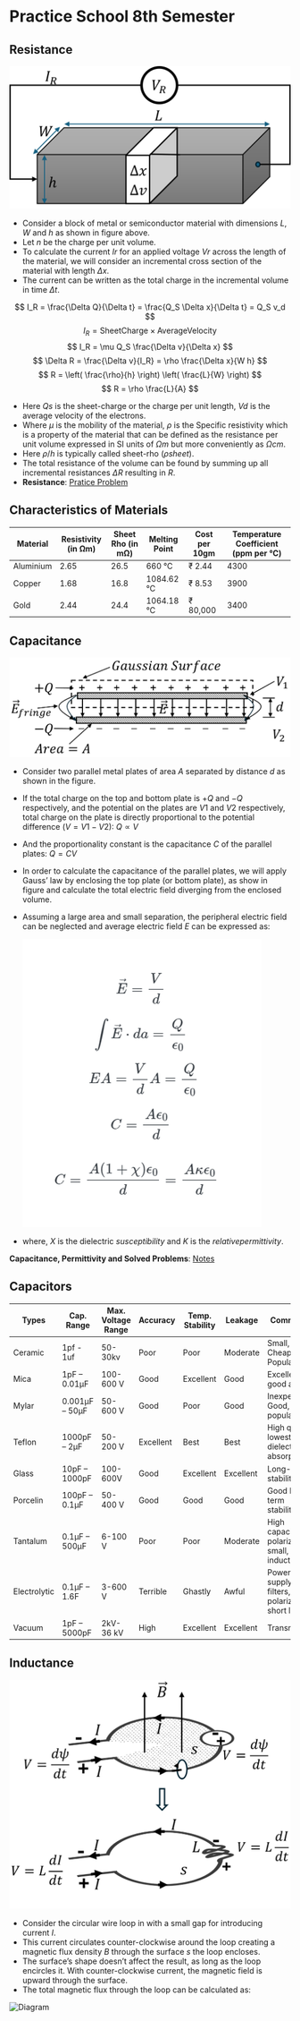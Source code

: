 # Practice School 8th Semester

## Resistance 

![Diagram](docs/1.png)

- Consider a block of metal or semiconductor material with dimensions $L$, $W$ and $h$ as shown in figure above.
- Let $n$ be the charge per unit volume.
- To calculate the current $Ir$ for an applied voltage $Vr$ across the length of the material, we will consider an incremental cross section of the material with length $Δx$.
- The current can be written as the total charge in the incremental volume in time $Δt$.

$$ I_R = \frac{\Delta Q}{\Delta t} = \frac{Q_S \Delta x}{\Delta t} = Q_S v_d $$
$$ I_R = \text{SheetCharge} \times \text{AverageVelocity} $$
$$ I_R = \mu Q_S \frac{\Delta v}{\Delta x} $$
$$ \Delta R = \frac{\Delta v}{I_R} = \rho \frac{\Delta x}{W h} $$
$$ R = \left( \frac{\rho}{h} \right) \left( \frac{L}{W} \right) $$
$$ R = \rho \frac{L}{A} $$

- Here $Qs$ is the sheet-charge or the charge per unit length, $Vd$ is the average velocity of the electrons.
- Where $μ$ is the mobility of the material, $ρ$ is the Specific resistivity which is a property of the material that can be defined as the resistance per unit volume expressed in SI units of $Ωm$ but more conveniently as $Ωcm$.
- Here $ρ/h$ is typically called sheet-rho ($ρsheet$).
- The total resistance of the volume can be found by summing up all incremental resistances $ΔR$ resulting in $R$.
- **Resistance**: [Pratice Problem](https://www.dropbox.com/scl/fi/akw1igk4q6rrtgzgmkp31/Hw-Qsn-1.pdf?rlkey=te8vz28qz29p8hrgksnzqi85p&st=g9kje02g&dl=0)

## Characteristics of Materials

| Material  | Resistivity (in &#8486;m) | Sheet Rho (in m&#8486;) | Melting Point | Cost per 10gm | Temperature Coefficient (ppm per &#8451;) |
| - | - | - | - | - | - |
| Aluminium  | 2.65 | 26.5 | 660 &#8451; | &#8377; 2.44 | 4300 |
| Copper  | 1.68 | 16.8 | 1084.62 &#8451; | &#8377; 8.53 | 3900 |
| Gold  | 2.44 | 24.4 | 1064.18 &#8451; | &#8377; 80,000 | 3400 |

## Capacitance
  
![Diagram](docs/2.png)

- Consider two parallel metal plates of area $A$ separated by distance $d$ as shown in the figure.
- If the total charge on the top and bottom plate is $+Q$ and $-Q$ respectively, and the potential on the plates are $V1$ and $V2$ respectively, total charge on the plate is directly proportional to the potential difference ($V = V1 - V2$):  $Q ∝ V$
- And the proportionality constant is the capacitance $C$ of the parallel plates: $Q = CV$
- In order to calculate the capacitance of the parallel plates, we will apply Gauss’ law by enclosing the top plate (or bottom plate), as show in figure and calculate the total electric field diverging from the enclosed volume.
- Assuming a large area and small separation, the peripheral electric field can be neglected and average electric field $E$ can be expressed as:
  
  ![Diagram](docs/Capture1.PNG)
  
- where, $X$ is the dielectric $susceptibility$ and $K$ is the $relative permittivity$.

**Capacitance, Permittivity and Solved Problems**: [Notes](https://www.dropbox.com/scl/fi/muitikoxgb389i8jmdgjk/Day-2.pdf?rlkey=tubkt8k9z9znosoi1mq91v44r&st=875cu8h6&dl=0)

## Capacitors

| Types  | Cap. Range | Max. Voltage Range | Accuracy | Temp. Stability | Leakage | Comments |
| - | - | - | - | - | - | - |
| Ceramic | 1pf - 1uf | 50-30kv | Poor | Poor | Moderate | Small, Cheap, Most Popular |
| Mica | 1pF – 0.01µF | 100-600 V | Good | Excellent| Good | Excellent, good at RF | 
| Mylar | 0.001µF – 50μF | 50-600 V | Good | Poor | Good | Inexpensive, Good, popular |
| Teflon | 1000pF – 2μF | 50-200 V | Excellent | Best | Best | High quality, lowest dielectric absorption |
| Glass | 10pF – 1000pF | 100-600V | Good | Excellent | Excellent | Long-term stability |
| Porcelin | 100pF – 0.1µF | 50-400 V | Good | Good | Good | Good long-term stability |
| Tantalum | 0.1µF – 500µF | 6-100 V | Poor | Poor | Moderate | High capacitance, polarized, small, low inductance |
| Electrolytic | 0.1μF – 1.6F | 3-600 V | Terrible | Ghastly | Awful | Power supply filters, polarized, short life |
| Vacuum | 1pF – 5000pF | 2kV-36 kV | High | Excellent | Excellent | Transmitters |

## Inductance

![Diagram](docs/5.png)

- Consider the circular wire loop in with a small gap for introducing current $I$.
- This current circulates counter-clockwise around the loop creating a magnetic flux density $B$ through the surface $s$ the loop encloses.
- The surface’s shape doesn’t affect the result, as long as the loop encircles it. With counter-clockwise current, the magnetic field is upward through the surface.
- The total magnetic flux through the loop can be calculated as:

![Diagram](https://github.com/user-attachments/assets/88234838-c068-449b-aecc-3e97c87d17d0)


